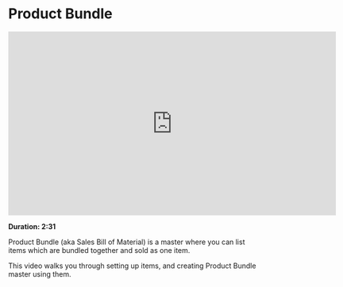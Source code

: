 <!-- add-breadcrumbs -->
<!-- add-breadcrumbs -->
# Product Bundle

<iframe width="660" height="371" src="https://www.youtube.com/embed/yk3kPrRyRRc" frameborder="0" allowfullscreen></iframe>

**Duration: 2:31**

Product Bundle (aka Sales Bill of Material) is a master where you can list items which are bundled together and sold as one item.

This video walks you through setting up items, and creating Product Bundle master using them.
